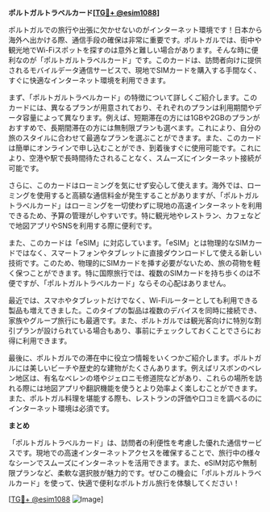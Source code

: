 **ポルトガルトラベルカード[[TG💪+ @esim1088](https://t.me/s/esim1088)]**

ポルトガルでの旅行や出張に欠かせないのがインターネット環境です！日本から海外へ出かける際、通信手段の確保は非常に重要です。ポルトガルでは、街中や観光地でWi-Fiスポットを探すのは意外と難しい場合があります。そんな時に便利なのが「ポルトガルトラベルカード」です。このカードは、訪問者向けに提供されるモバイルデータ通信サービスで、現地でSIMカードを購入する手間なく、すぐに快適なインターネット環境を利用できます。

まず、「ポルトガルトラベルカード」の特徴について詳しくご紹介します。このカードには、異なるプランが用意されており、それぞれのプランは利用期間やデータ容量によって異なります。例えば、短期滞在の方には1GBや2GBのプランがおすすめで、長期間滞在の方には無制限プランも選べます。これにより、自分の旅のスタイルに合わせて最適なプランを選ぶことができます。また、このカードは簡単にオンラインで申し込むことができ、到着後すぐに使用可能です。これにより、空港や駅で長時間待たされることなく、スムーズにインターネット接続が可能です。

さらに、このカードはローミングを気にせず安心して使えます。海外では、ローミングを使用すると高額な通信料金が発生することがありますが、「ポルトガルトラベルカード」はローミングを一切使わずに現地の高速インターネットを利用できるため、予算の管理がしやすいです。特に観光地やレストラン、カフェなどで地図アプリやSNSを利用する際に便利です。

また、このカードは「eSIM」に対応しています。「eSIM」とは物理的なSIMカードではなく、スマートフォンやタブレットに直接ダウンロードして使える新しい技術です。このため、物理的にSIMカードを挿す必要がないため、旅の荷物を軽く保つことができます。特に国際旅行では、複数のSIMカードを持ち歩くのは不便ですが、「ポルトガルトラベルカード」ならその心配はありません。

最近では、スマホやタブレットだけでなく、Wi-Fiルーターとしても利用できる製品も増えてきました。このタイプの製品は複数のデバイスを同時に接続でき、家族やグループ旅行にも最適です。また、ポルトガルでは観光客向けに特別な割引プランが設けられている場合もあり、事前にチェックしておくことでさらにお得に利用できます。

最後に、ポルトガルでの滞在中に役立つ情報をいくつかご紹介します。ポルトガルには美しいビーチや歴史的な建物がたくさんあります。例えばリスボンのベレン地区は、有名なベレンの塔やジェロニモ修道院などがあり、これらの場所を訪れる際には地図アプリや翻訳機能を使うとより効率よく楽しむことができます。また、ポルトガル料理を堪能する際も、レストランの評価や口コミを調べるのにインターネット環境は必須です。

**まとめ**

「ポルトガルトラベルカード」は、訪問者の利便性を考慮した優れた通信サービスです。現地での高速インターネットアクセスを確保することで、旅行中の様々なシーンでスムーズにインターネットを活用できます。また、eSIM対応や無制限プランなど、柔軟な選択肢が魅力的です。ぜひこの機会に「ポルトガルトラベルカード」を使って、快適で便利なポルトガル旅行を体験してください！

[[TG💪+ @esim1088](https://t.me/s/esim1088) ![Image](https://i.postimg.cc/Y0z9fWf4/image.png)]